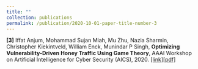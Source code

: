 ```yaml
---
title: ""
collection: publications
permalink: /publication/2020-10-01-paper-title-number-3
---
```

**[3]** Iffat Anjum, Mohammad Sujan Miah, Mu Zhu, Nazia Sharmin, Christopher Kiekintveld, William Enck, Munindar P Singh, **Optimizing Vulnerability-Driven Honey Traffic Using Game Theory**, AAAI Workshop on Artificial Intelligence for Cyber Security (AICS), 2020. [[link]](https://arxiv.org/abs/2002.09069)[[pdf]](http://ianjum.github.io/files/3.pdf)